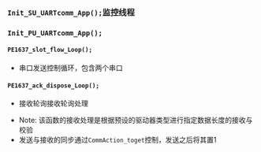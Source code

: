 ### `Init_SU_UARTcomm_App();`监控线程

### `Init_PU_UARTcomm_App();`
#### `PE1637_slot_flow_Loop();`
- 串口发送控制循环，包含两个串口
#### `PE1637_ack_dispose_Loop();`
- 接收轮询接收轮询处理
* Note: 该函数的接收处理是根据预设的驱动器类型进行指定数据长度的接收与校验
* 发送与接收的同步通过`CommAction_toget`控制，发送之后将其置1
